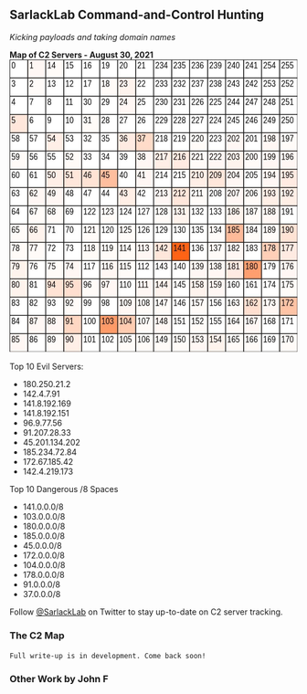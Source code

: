 ## SarlackLab Command-and-Control Hunting
_Kicking payloads and taking domain names_


**Map of C2 Servers - August 30, 2021**
<img src="/2021-Maps/2021-August-30_13:40.jpg" height="512">

Top 10 Evil Servers:
 - 180.250.21.2
 - 142.4.7.91
 - 141.8.192.169
 - 141.8.192.151
 - 96.9.77.56
 - 91.207.28.33
 - 45.201.134.202
 - 185.234.72.84
 - 172.67.185.42
 - 142.4.219.173

Top 10 Dangerous /8 Spaces
 - 141.0.0.0/8
 - 103.0.0.0/8
 - 180.0.0.0/8
 - 185.0.0.0/8
 - 45.0.0.0/8
 - 172.0.0.0/8
 - 104.0.0.0/8
 - 178.0.0.0/8
 - 91.0.0.0/8
 - 37.0.0.0/8

Follow [@SarlackLab](https://twitter.com/SarlackLab) on Twitter to stay up-to-date on C2 server tracking.


### The C2 Map
`Full write-up is in development. Come back soon!`


### Other Work by John F
